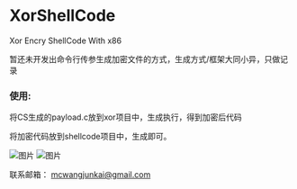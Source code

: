 # XorShellCode
Xor Encry ShellCode With x86

暂还未开发出命令行传参生成加密文件的方式，生成方式/框架大同小异，只做记录

### 使用:

将CS生成的payload.c放到xor项目中，生成执行，得到加密后代码

将加密代码放到shellcode项目中，生成即可。

![图片](https://user-images.githubusercontent.com/95454175/166134194-5a001b62-2207-43fb-80b5-7bbee366aac6.png)
![图片](https://user-images.githubusercontent.com/95454175/166134196-c0eeceb2-f9f7-4aa9-92f1-659b3ded3e2f.png)

联系邮箱： mcwangjunkai@gmail.com
